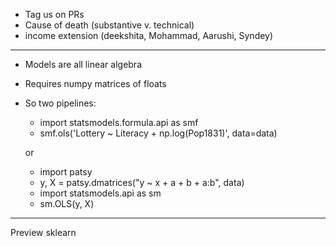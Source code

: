 
- Tag us on PRs
- Cause of death (substantive v. technical)
- income extension (deekshita, Mohammad, Aarushi, Syndey)

---------

- Models are all linear algebra
- Requires numpy matrices of floats
- So two pipelines: 
  - import statsmodels.formula.api as smf
  - smf.ols('Lottery ~ Literacy + np.log(Pop1831)', data=data)

  or

  - import patsy
  - y, X = patsy.dmatrices("y ~ x + a + b + a:b", data)
  - import statsmodels.api as sm
  - sm.OLS(y, X)


--------

Preview sklearn

